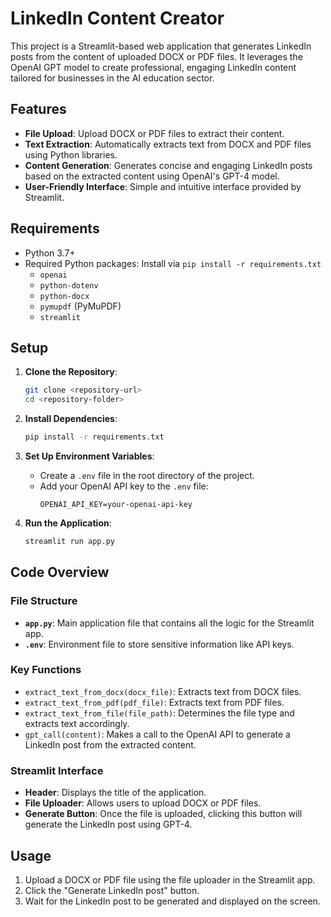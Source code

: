 # LinkedIn Content Creator

This project is a Streamlit-based web application that generates LinkedIn posts from the content of uploaded DOCX or PDF files. It leverages the OpenAI GPT model to create professional, engaging LinkedIn content tailored for businesses in the AI education sector.

## Features

- **File Upload**: Upload DOCX or PDF files to extract their content.
- **Text Extraction**: Automatically extracts text from DOCX and PDF files using Python libraries.
- **Content Generation**: Generates concise and engaging LinkedIn posts based on the extracted content using OpenAI's GPT-4 model.
- **User-Friendly Interface**: Simple and intuitive interface provided by Streamlit.

## Requirements

- Python 3.7+
- Required Python packages: Install via `pip install -r requirements.txt`
  - `openai`
  - `python-dotenv`
  - `python-docx`
  - `pymupdf` (PyMuPDF)
  - `streamlit`

## Setup

1. **Clone the Repository**:
   ```bash
   git clone <repository-url>
   cd <repository-folder>
   ```

2. **Install Dependencies**:
   ```bash
   pip install -r requirements.txt
   ```

3. **Set Up Environment Variables**:
   - Create a `.env` file in the root directory of the project.
   - Add your OpenAI API key to the `.env` file:
     ```
     OPENAI_API_KEY=your-openai-api-key
     ```

4. **Run the Application**:
   ```bash
   streamlit run app.py
   ```

## Code Overview

### File Structure

- **`app.py`**: Main application file that contains all the logic for the Streamlit app.
- **`.env`**: Environment file to store sensitive information like API keys.

### Key Functions

- `extract_text_from_docx(docx_file)`: Extracts text from DOCX files.
- `extract_text_from_pdf(pdf_file)`: Extracts text from PDF files.
- `extract_text_from_file(file_path)`: Determines the file type and extracts text accordingly.
- `gpt_call(content)`: Makes a call to the OpenAI API to generate a LinkedIn post from the extracted content.

### Streamlit Interface

- **Header**: Displays the title of the application.
- **File Uploader**: Allows users to upload DOCX or PDF files.
- **Generate Button**: Once the file is uploaded, clicking this button will generate the LinkedIn post using GPT-4.

## Usage

1. Upload a DOCX or PDF file using the file uploader in the Streamlit app.
2. Click the "Generate LinkedIn post" button.
3. Wait for the LinkedIn post to be generated and displayed on the screen.
